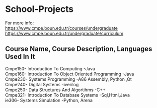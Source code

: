 # School-Projects

For more info:  
https://www.cmpe.boun.edu.tr/courses/undergraduate  
https://www.cmpe.boun.edu.tr/undergraduate/curriculum  


Course Name, Course Description, Languages Used In It  
-----------------------------------------------------  
Cmpe150- Introduction To Computing                                -Java   
Cmpe160- Introduction To Object Oriented Programming              -Java  
Cmpe230- Systems Programming                                      -A86 Assembly, Python ,Qt  
Cmpe240- Digital Systems                                          -iverilog  
Cmpe250- Data Structures And Algortihms                           -C++  
Cmpe321- Introduction To Database Systems                         -Sql,Html,Java  
ie306- Systems Simulation                                         -Python, Arena  
  
